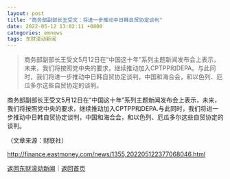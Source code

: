 ```yaml
---
layout: post
title: "商务部副部长王受文：将进一步推动中日韩自贸协定谈判"
date: 2022-05-12 13:02:11 +0800
categories: emnews
tags: 东财滚动新闻
---
```

> 商务部副部长王受文5月12日在“中国这十年”系列主题新闻发布会上表示，未来，我们将按照党中央的要求，继续推动加入CPTPP和DEPA。与此同时，我们将进一步推动中日韩自贸协定谈判，中国和海合会，和以色列、厄瓜多尔这些自贸协定的谈判。

<p>商务部副部长王受文5月12日在“中国这十年”系列主题新闻发布会上表示，未来，我们将按照党中央的要求，继续推动加入CPTPP和DEPA.与此同时，我们将进一步推动中日韩自贸协定谈判，中国和海合会，和以色列、厄瓜多尔这些自贸协定的谈判。</p><p class="em_media">（文章来源：财联社）</p>

<http://finance.eastmoney.com/news/1355,202205122377068046.html>

[返回东财滚动新闻](//finews.withounder.com/emnews/)｜[返回首页](//finews.withounder.com/)